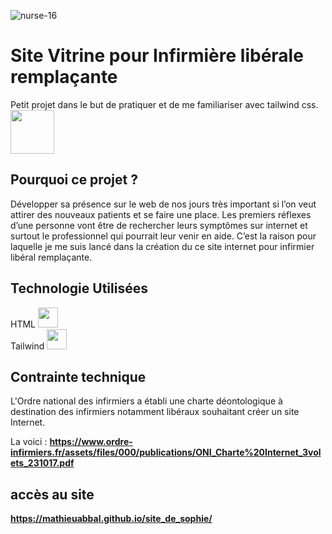![nurse-16](https://user-images.githubusercontent.com/72860893/127504096-f5fc3350-247a-4af7-86bb-d1e308f8e55f.png)  
# Site Vitrine pour Infirmière  libérale remplaçante  
Petit projet dans le but de pratiquer et de me familiariser avec tailwind css. <img src = "https://media1.giphy.com/media/JZ40cnfnN11KycrvMF/giphy.gif?cid=ecf05e47a0n3gi1bfqntqmob8g9aid1oyj2wr3ds3mg700bl&rid=giphy.gif" width = 70px>  

## Pourquoi ce projet ?  
 Développer sa présence sur le web de nos jours très important si l’on veut attirer des nouveaux patients et se faire une place. Les premiers réflexes d’une personne vont être de rechercher leurs symptômes sur internet et surtout le professionnel qui pourrait leur venir en aide. C’est la raison pour laquelle je me suis lancé  dans la création du ce  site internet pour infirmier libéral remplaçante.  
## Technologie Utilisées
HTML  <img width ='32px' src ='https://raw.githubusercontent.com/rahulbanerjee26/githubAboutMeGenerator/main/icons/html.svg'>  
Tailwind  <img width ='32px' src ='https://raw.githubusercontent.com/rahulbanerjee26/githubAboutMeGenerator/main/icons/tailwind.svg'>  

## Contrainte technique  
L'Ordre national des infirmiers a établi une charte déontologique à destination des infirmiers notamment libéraux souhaitant créer un site Internet.  

La voici : **https://www.ordre-infirmiers.fr/assets/files/000/publications/ONI_Charte%20Internet_3volets_231017.pdf**  

## accès au site  

**https://mathieuabbal.github.io/site_de_sophie/**

